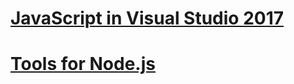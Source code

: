 # [JavaScript in Visual Studio 2017](javascript/javascript-in-vs-2017.md)
# [Tools for Node.js](/visualstudio/javascript/tutorial-nodejs)
